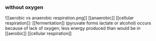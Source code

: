 ### without oxygen
![[aerobic vs anaerobic respiration.png]]
[[anaerobic]] [[cellular respiration]]: [[fermentation]] (pyruvate forms lactate or alcohol) occurs because of lack of oxygen; less energy produced than would be in [[aerobic]] [[cellular respiration]]